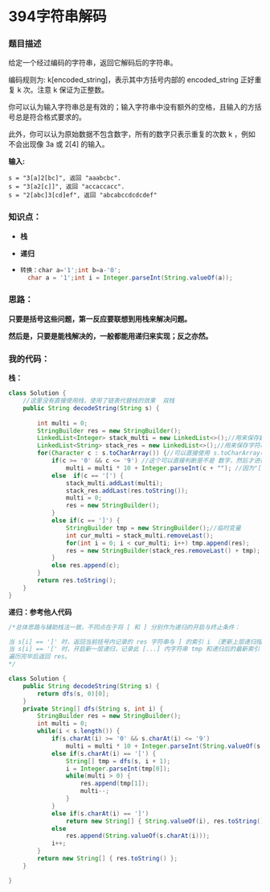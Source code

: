 # 394字符串解码

### 题目描述

给定一个经过编码的字符串，返回它解码后的字符串。

编码规则为: k[encoded_string]，表示其中方括号内部的 encoded_string 正好重复 k 次。注意 k 保证为正整数。

你可以认为输入字符串总是有效的；输入字符串中没有额外的空格，且输入的方括号总是符合格式要求的。

此外，你可以认为原始数据不包含数字，所有的数字只表示重复的次数 k ，例如不会出现像 3a 或 2[4] 的输入。

**输入:**  

```
s = "3[a]2[bc]", 返回 "aaabcbc".
s = "3[a2[c]]", 返回 "accaccacc".
s = "2[abc]3[cd]ef", 返回 "abcabccdcdcdef"

```



### 知识点：

- **栈**

- **递归**

- ```java
  转换：char a='1';int b=a-'0';
  	char a = '1';int i = Integer.parseInt(String.valueOf(a));
  ```

  



### 思路：

​	**只要是括号这些问题，第一反应要联想到用栈来解决问题。**

**然后是，只要是能栈解决的，一般都能用递归来实现；反之亦然。**



### 我的代码：

**栈：**

```java
class Solution {
    //这里没有直接使用栈，使用了链表代替栈的效果  双栈
    public String decodeString(String s) {
        
        int multi = 0;
        StringBuilder res = new StringBuilder();
        LinkedList<Integer> stack_multi = new LinkedList<>();//用来保存数字
        LinkedList<String> stack_res = new LinkedList<>();//用来保存字符串
        for(Character c : s.toCharArray()) {//可以直接使用 s.toCharArray()返回char[]数组 foreach循环遍历
            if(c >= '0' && c <= '9') //这个可以直接判断是不是 数字，然后才进行类型转换
                multi = multi * 10 + Integer.parseInt(c + ""); //因为"["前可能是10等不是个位数 
            else  if(c == '[') {
                stack_multi.addLast(multi);
                stack_res.addLast(res.toString());
                multi = 0;
                res = new StringBuilder();
            }
            else if(c == ']') {
                StringBuilder tmp = new StringBuilder();//临时变量
                int cur_multi = stack_multi.removeLast();
                for(int i = 0; i < cur_multi; i++) tmp.append(res);
                res = new StringBuilder(stack_res.removeLast() + tmp);
            }
            else res.append(c);
        }
        return res.toString();
    }
}
```

**递归：参考他人代码** 

```java
/*总体思路与辅助栈法一致，不同点在于将 [ 和 ] 分别作为递归的开启与终止条件：

当 s[i] == ']' 时，返回当前括号内记录的 res 字符串与 ] 的索引 i （更新上层递归指针位置）；
当 s[i] == '[' 时，开启新一层递归，记录此 [...] 内字符串 tmp 和递归后的最新索引 i，并执行 res + multi * tmp 拼接字符串。
遍历完毕后返回 res。
*/

class Solution {
    public String decodeString(String s) {
        return dfs(s, 0)[0];
    }
    private String[] dfs(String s, int i) {
        StringBuilder res = new StringBuilder();
        int multi = 0;
        while(i < s.length()) {
            if(s.charAt(i) >= '0' && s.charAt(i) <= '9') 
                multi = multi * 10 + Integer.parseInt(String.valueOf(s.charAt(i))); 
            else if(s.charAt(i) == '[') {
                String[] tmp = dfs(s, i + 1);
                i = Integer.parseInt(tmp[0]);
                while(multi > 0) {
                    res.append(tmp[1]);
                    multi--;
                }
            }
            else if(s.charAt(i) == ']') 
                return new String[] { String.valueOf(i), res.toString() };
            else 
                res.append(String.valueOf(s.charAt(i)));
            i++;
        }
        return new String[] { res.toString() };
    } 

}
```





